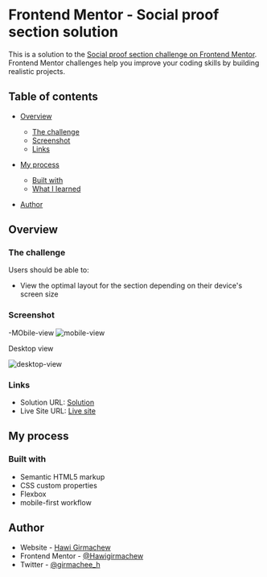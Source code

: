 # Frontend Mentor - Social proof section solution

This is a solution to the [Social proof section challenge on Frontend Mentor](https://www.frontendmentor.io/challenges/social-proof-section-6e0qTv_bA). Frontend Mentor challenges help you improve your coding skills by building realistic projects. 

## Table of contents

- [Overview](#overview)
  - [The challenge](#the-challenge)
  - [Screenshot](#screenshot)
  - [Links](#links)
- [My process](#my-process)
  - [Built with](#built-with)
  - [What I learned](#what-i-learned)
  
- [Author](#author)


## Overview

### The challenge

Users should be able to:

- View the optimal layout for the section depending on their device's screen size

### Screenshot
-MObile-view
![mobile-view](https://user-images.githubusercontent.com/88828065/193019672-cf8237ba-c580-40a3-b38a-6990d492d8ec.PNG)


Desktop view

![desktop-view](https://user-images.githubusercontent.com/88828065/193019740-5e60c5ff-20b7-41ea-a7c8-96841ee4c6ca.PNG)

### Links

- Solution URL: [Solution](https://www.frontendmentor.io/challenges/social-proof-section-6e0qTv_bA/hub/responsive-page-using-css-flexbox-P2I1a7fFe8)
- Live Site URL: [Live site](https://enchanting-unicorn-ed4cf6.netlify.app/)

## My process

### Built with

- Semantic HTML5 markup
- CSS custom properties
- Flexbox
- mobile-first workflow



## Author

- Website - [Hawi Girmachew](https://enchanting-unicorn-ed4cf6.netlify.app/)
- Frontend Mentor - [@Hawigirmachew](https://www.frontendmentor.io/profile/Hawigirmachew)
- Twitter - [@girmachee_h](https://www.twitter.com/girmachee_h)

